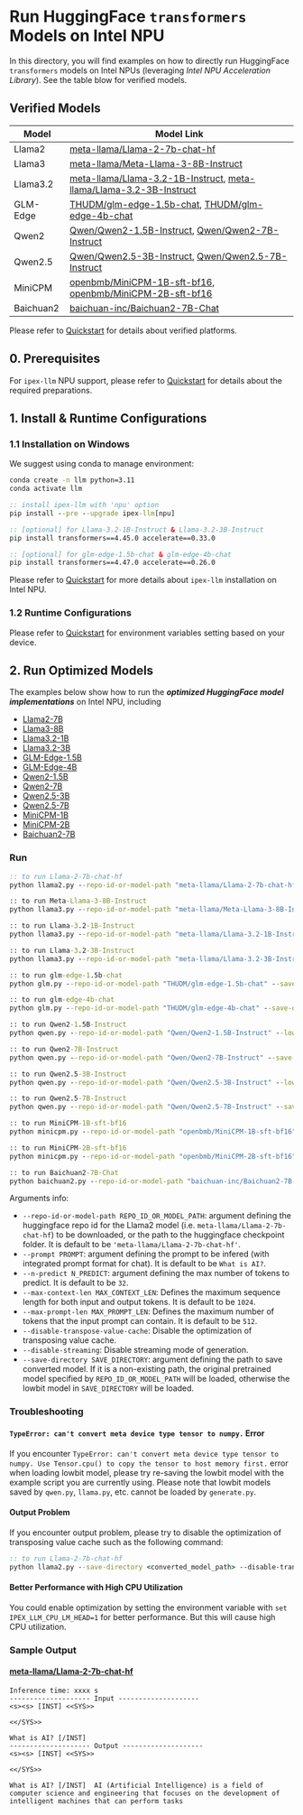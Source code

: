 # Run HuggingFace `transformers` Models on Intel NPU
In this directory, you will find examples on how to directly run HuggingFace `transformers` models on Intel NPUs (leveraging *Intel NPU Acceleration Library*). See the table blow for verified models.

## Verified Models

| Model      | Model Link                                                    |
|------------|----------------------------------------------------------------|
| Llama2 | [meta-llama/Llama-2-7b-chat-hf](https://huggingface.co/meta-llama/Llama-2-7b-chat-hf) |
| Llama3 | [meta-llama/Meta-Llama-3-8B-Instruct](https://huggingface.co/meta-llama/Meta-Llama-3-8B-Instruct) |
| Llama3.2 | [meta-llama/Llama-3.2-1B-Instruct](https://huggingface.co/meta-llama/Llama-3.2-1B-Instruct), [meta-llama/Llama-3.2-3B-Instruct](https://huggingface.co/meta-llama/Llama-3.2-3B-Instruct) |
| GLM-Edge | [THUDM/glm-edge-1.5b-chat](https://huggingface.co/THUDM/glm-edge-1.5b-chat), [THUDM/glm-edge-4b-chat](https://huggingface.co/THUDM/glm-edge-4b-chat) |
| Qwen2 | [Qwen/Qwen2-1.5B-Instruct](https://huggingface.co/Qwen/Qwen2-1.5B-Instruct), [Qwen/Qwen2-7B-Instruct](https://huggingface.co/Qwen/Qwen2-7B-Instruct) |
| Qwen2.5 | [Qwen/Qwen2.5-3B-Instruct](https://huggingface.co/Qwen/Qwen2.5-3B-Instruct), [Qwen/Qwen2.5-7B-Instruct](https://huggingface.co/Qwen/Qwen2.5-7B-Instruct) |
| MiniCPM | [openbmb/MiniCPM-1B-sft-bf16](https://huggingface.co/openbmb/MiniCPM-1B-sft-bf16), [openbmb/MiniCPM-2B-sft-bf16](https://huggingface.co/openbmb/MiniCPM-2B-sft-bf16) |
| Baichuan2 | [baichuan-inc/Baichuan2-7B-Chat](https://huggingface.co/baichuan-inc/Baichuan2-7B-Chat) |

Please refer to [Quickstart](../../../../../../docs/mddocs/Quickstart/npu_quickstart.md#python-api) for details about verified platforms.

## 0. Prerequisites
For `ipex-llm` NPU support, please refer to [Quickstart](../../../../../../docs/mddocs/Quickstart/npu_quickstart.md#install-prerequisites) for details about the required preparations.

## 1. Install & Runtime Configurations
### 1.1 Installation on Windows
We suggest using conda to manage environment:
```cmd
conda create -n llm python=3.11
conda activate llm

:: install ipex-llm with 'npu' option
pip install --pre --upgrade ipex-llm[npu]

:: [optional] for Llama-3.2-1B-Instruct & Llama-3.2-3B-Instruct
pip install transformers==4.45.0 accelerate==0.33.0

:: [optional] for glm-edge-1.5b-chat & glm-edge-4b-chat
pip install transformers==4.47.0 accelerate==0.26.0
```

Please refer to [Quickstart](../../../../../../docs/mddocs/Quickstart/npu_quickstart.md#install-ipex-llm-with-npu-support) for more details about `ipex-llm` installation on Intel NPU.

### 1.2 Runtime Configurations
Please refer to [Quickstart](../../../../../../docs/mddocs/Quickstart/npu_quickstart.md#runtime-configurations) for environment variables setting based on your device.

## 2. Run Optimized Models
The examples below show how to run the **_optimized HuggingFace model implementations_** on Intel NPU, including
- [Llama2-7B](./llama2.py)
- [Llama3-8B](./llama3.py)
- [Llama3.2-1B](./llama3.py)
- [Llama3.2-3B](./llama3.py)
- [GLM-Edge-1.5B](./glm.py)
- [GLM-Edge-4B](./glm.py)
- [Qwen2-1.5B](./qwen.py)
- [Qwen2-7B](./qwen.py)
- [Qwen2.5-3B](./qwen.py)
- [Qwen2.5-7B](./qwen.py)
- [MiniCPM-1B](./minicpm.py)
- [MiniCPM-2B](./minicpm.py)
- [Baichuan2-7B](./baichuan2.py)

### Run
```cmd
:: to run Llama-2-7b-chat-hf
python llama2.py --repo-id-or-model-path "meta-llama/Llama-2-7b-chat-hf" --save-directory <converted_model_path>

:: to run Meta-Llama-3-8B-Instruct
python llama3.py --repo-id-or-model-path "meta-llama/Meta-Llama-3-8B-Instruct" --save-directory <converted_model_path>

:: to run Llama-3.2-1B-Instruct
python llama3.py --repo-id-or-model-path "meta-llama/Llama-3.2-1B-Instruct" --save-directory <converted_model_path>

:: to run Llama-3.2-3B-Instruct
python llama3.py --repo-id-or-model-path "meta-llama/Llama-3.2-3B-Instruct" --save-directory <converted_model_path>

:: to run glm-edge-1.5b-chat
python glm.py --repo-id-or-model-path "THUDM/glm-edge-1.5b-chat" --save-directory <converted_model_path>

:: to run glm-edge-4b-chat
python glm.py --repo-id-or-model-path "THUDM/glm-edge-4b-chat" --save-directory <converted_model_path>

:: to run Qwen2-1.5B-Instruct
python qwen.py --repo-id-or-model-path "Qwen/Qwen2-1.5B-Instruct" --low-bit sym_int8 --save-directory <converted_model_path>

:: to run Qwen2-7B-Instruct
python qwen.py --repo-id-or-model-path "Qwen/Qwen2-7B-Instruct" --save-directory <converted_model_path>

:: to run Qwen2.5-3B-Instruct
python qwen.py --repo-id-or-model-path "Qwen/Qwen2.5-3B-Instruct" --low-bit sym_int8 --save-directory <converted_model_path>

:: to run Qwen2.5-7B-Instruct
python qwen.py --repo-id-or-model-path "Qwen/Qwen2.5-7B-Instruct" --save-directory <converted_model_path>

:: to run MiniCPM-1B-sft-bf16
python minicpm.py --repo-id-or-model-path "openbmb/MiniCPM-1B-sft-bf16" --save-directory <converted_model_path>

:: to run MiniCPM-2B-sft-bf16
python minicpm.py --repo-id-or-model-path "openbmb/MiniCPM-2B-sft-bf16" --save-directory <converted_model_path>

:: to run Baichuan2-7B-Chat
python baichuan2.py --repo-id-or-model-path "baichuan-inc/Baichuan2-7B-Chat" --save-directory <converted_model_path>
```

Arguments info:
- `--repo-id-or-model-path REPO_ID_OR_MODEL_PATH`: argument defining the huggingface repo id for the Llama2 model (i.e. `meta-llama/Llama-2-7b-chat-hf`) to be downloaded, or the path to the huggingface checkpoint folder. It is default to be `'meta-llama/Llama-2-7b-chat-hf'`.
- `--prompt PROMPT`: argument defining the prompt to be infered (with integrated prompt format for chat). It is default to be `What is AI?`.
- `--n-predict N_PREDICT`: argument defining the max number of tokens to predict. It is default to be `32`.
- `--max-context-len MAX_CONTEXT_LEN`: Defines the maximum sequence length for both input and output tokens. It is default to be `1024`.
- `--max-prompt-len MAX_PROMPT_LEN`: Defines the maximum number of tokens that the input prompt can contain. It is default to be `512`.
- `--disable-transpose-value-cache`: Disable the optimization of transposing value cache.
- `--disable-streaming`: Disable streaming mode of generation.
- `--save-directory SAVE_DIRECTORY`: argument defining the path to save converted model. If it is a non-existing path, the original pretrained model specified by `REPO_ID_OR_MODEL_PATH` will be loaded, otherwise the lowbit model in `SAVE_DIRECTORY` will be loaded.

### Troubleshooting

#### `TypeError: can't convert meta device type tensor to numpy.` Error
If you encounter `TypeError: can't convert meta device type tensor to numpy. Use Tensor.cpu() to copy the tensor to host memory first.` error when loading lowbit model, please try re-saving the lowbit model with the example script you are currently using. Please note that lowbit models saved by `qwen.py`, `llama.py`, etc. cannot be loaded by `generate.py`.

#### Output Problem
If you encounter output problem, please try to disable the optimization of transposing value cache such as the following command:
```cmd
:: to run Llama-2-7b-chat-hf
python llama2.py --save-directory <converted_model_path> --disable-transpose-value-cache
``` 

#### Better Performance with High CPU Utilization
You could enable optimization by setting the environment variable with `set IPEX_LLM_CPU_LM_HEAD=1` for better performance. But this will cause high CPU utilization.


### Sample Output
#### [meta-llama/Llama-2-7b-chat-hf](https://huggingface.co/meta-llama/Llama-2-7b-chat-hf)

```log
Inference time: xxxx s
-------------------- Input --------------------
<s><s> [INST] <<SYS>>

<</SYS>>

What is AI? [/INST]
-------------------- Output --------------------
<s><s> [INST] <<SYS>>

<</SYS>>

What is AI? [/INST]  AI (Artificial Intelligence) is a field of computer science and engineering that focuses on the development of intelligent machines that can perform tasks
```
